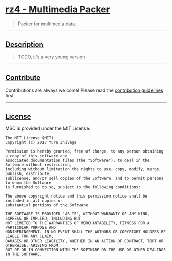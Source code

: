 # [rz4 - Multimedia Packer](https://github.com/phyxolog/rz4)

> Packer for multimedia data.

***
## [Description](#description)

> TODO, it's a very young version

***
## [Contribute](#contribute)

Contributions are always welcome!
Please read the [contribution guidelines](CONTRIBUTING.md) first.

***
## [License](#license)

MSC is provided under the MIT License.

```text
The MIT License (MIT)
Copyright (c) 2017 Yura Zhivaga
 
Permission is hereby granted, free of charge, to any person obtaining a copy of this software and
associated documentation files (the "Software"), to deal in the Software without restriction,
including without limitation the rights to use, copy, modify, merge, publish, distribute,
sublicense, and/or sell copies of the Software, and to permit persons to whom the Software
is furnished to do so, subject to the following conditions:
 
The above copyright notice and this permission notice shall be included in all copies or
substantial portions of the Software.
 
THE SOFTWARE IS PROVIDED "AS IS", WITHOUT WARRANTY OF ANY KIND, EXPRESS OR IMPLIED, INCLUDING BUT
NOT LIMITED TO THE WARRANTIES OF MERCHANTABILITY, FITNESS FOR A PARTICULAR PURPOSE AND
NONINFRINGEMENT. IN NO EVENT SHALL THE AUTHORS OR COPYRIGHT HOLDERS BE LIABLE FOR ANY CLAIM,
DAMAGES OR OTHER LIABILITY, WHETHER IN AN ACTION OF CONTRACT, TORT OR OTHERWISE, ARISING FROM,
OUT OF OR IN CONNECTION WITH THE SOFTWARE OR THE USE OR OTHER DEALINGS IN THE SOFTWARE.
```